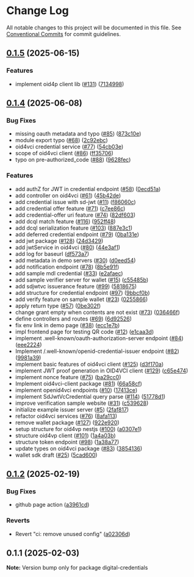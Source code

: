 # Change Log

All notable changes to this project will be documented in this file.
See [Conventional Commits](https://conventionalcommits.org) for commit guidelines.

## [0.1.5](https://github.com/lukasjhan/Verifiable-Digital-Credentials/compare/v0.1.4...v0.1.5) (2025-06-15)


### Features

* implement oid4p client lib ([#131](https://github.com/lukasjhan/Verifiable-Digital-Credentials/issues/131)) ([7134998](https://github.com/lukasjhan/Verifiable-Digital-Credentials/commit/7134998b9f2ce0757c8885e40c24f2cf39ee696a))





## [0.1.4](https://github.com/lukasjhan/Verifiable-Digital-Credentials/compare/v0.1.2...v0.1.4) (2025-06-08)


### Bug Fixes

* missing oauth metadata and typo ([#85](https://github.com/lukasjhan/Verifiable-Digital-Credentials/issues/85)) ([873c10e](https://github.com/lukasjhan/Verifiable-Digital-Credentials/commit/873c10e872c3b9ac5b2ec88e7c08400bcd2b9ac1))
* module export typo ([#68](https://github.com/lukasjhan/Verifiable-Digital-Credentials/issues/68)) ([2c92ebc](https://github.com/lukasjhan/Verifiable-Digital-Credentials/commit/2c92ebc15c6eaef3652b0bcf7bfcf2780a09989a))
* oid4vci credential service ([#77](https://github.com/lukasjhan/Verifiable-Digital-Credentials/issues/77)) ([54cb03e](https://github.com/lukasjhan/Verifiable-Digital-Credentials/commit/54cb03e477b47e03978d1ec20a8469c0c94b5064))
* scope of oid4vci client ([#86](https://github.com/lukasjhan/Verifiable-Digital-Credentials/issues/86)) ([ff35706](https://github.com/lukasjhan/Verifiable-Digital-Credentials/commit/ff3570673b17cf7819068e502a4b57877e55c2fe))
* typo on pre-authorized_code ([#88](https://github.com/lukasjhan/Verifiable-Digital-Credentials/issues/88)) ([9628fec](https://github.com/lukasjhan/Verifiable-Digital-Credentials/commit/9628fec5da4fd6649911116f0de6805b2fe346fe))


### Features

* add authZ for JWT in credential endpoint ([#58](https://github.com/lukasjhan/Verifiable-Digital-Credentials/issues/58)) ([0ecd51a](https://github.com/lukasjhan/Verifiable-Digital-Credentials/commit/0ecd51a9013c017b3a164acf6ccecb51c19d62be))
* add controller on oid4vci ([#61](https://github.com/lukasjhan/Verifiable-Digital-Credentials/issues/61)) ([45b42de](https://github.com/lukasjhan/Verifiable-Digital-Credentials/commit/45b42de6f0913bdb2eb9446dcdbe74d9346c4a11))
* add credential issue with sd-jwt ([#11](https://github.com/lukasjhan/Verifiable-Digital-Credentials/issues/11)) ([f86060c](https://github.com/lukasjhan/Verifiable-Digital-Credentials/commit/f86060c40014ee256b4546b9c6b231b73653557b))
* add credential offer feature ([#71](https://github.com/lukasjhan/Verifiable-Digital-Credentials/issues/71)) ([c7ee86c](https://github.com/lukasjhan/Verifiable-Digital-Credentials/commit/c7ee86ca2cac34a5dc6bf4876849db69f562df35))
* add credential-offer uri feature ([#74](https://github.com/lukasjhan/Verifiable-Digital-Credentials/issues/74)) ([82df603](https://github.com/lukasjhan/Verifiable-Digital-Credentials/commit/82df603b26e1a207f2bcb1316981f5866605b0db))
* add dcql match feature ([#116](https://github.com/lukasjhan/Verifiable-Digital-Credentials/issues/116)) ([952ff48](https://github.com/lukasjhan/Verifiable-Digital-Credentials/commit/952ff48f4adc5908552e2737f025e8a48142cea3))
* add dcql serialization feature ([#103](https://github.com/lukasjhan/Verifiable-Digital-Credentials/issues/103)) ([887e3c1](https://github.com/lukasjhan/Verifiable-Digital-Credentials/commit/887e3c1c59eacb01a5d1c30db6ab32f8b89756ba))
* add deferred credential endpoint ([#79](https://github.com/lukasjhan/Verifiable-Digital-Credentials/issues/79)) ([0ba131e](https://github.com/lukasjhan/Verifiable-Digital-Credentials/commit/0ba131eb7a7e7df4f4cb5503e80721634f9082aa))
* add jwt package ([#128](https://github.com/lukasjhan/Verifiable-Digital-Credentials/issues/128)) ([24d3429](https://github.com/lukasjhan/Verifiable-Digital-Credentials/commit/24d34295ab71243a1356a9bfc0fcd84febd299cb))
* add jwtService in oid4vci ([#80](https://github.com/lukasjhan/Verifiable-Digital-Credentials/issues/80)) ([44e3af1](https://github.com/lukasjhan/Verifiable-Digital-Credentials/commit/44e3af17f4cf332dadb1e8dc27972f392a2e790a))
* add log for baseurl ([df573a7](https://github.com/lukasjhan/Verifiable-Digital-Credentials/commit/df573a78d1da65c87b97e9ace13e34462051d220))
* add metadata in demo servers ([#30](https://github.com/lukasjhan/Verifiable-Digital-Credentials/issues/30)) ([d0eed54](https://github.com/lukasjhan/Verifiable-Digital-Credentials/commit/d0eed54d8c92bb05f948ce47444da5a964f1e248))
* add notification endpoint ([#78](https://github.com/lukasjhan/Verifiable-Digital-Credentials/issues/78)) ([8b5e91f](https://github.com/lukasjhan/Verifiable-Digital-Credentials/commit/8b5e91f359669abe0479a25c6124d3fb5597d80b))
* add sample mdl credential ([#33](https://github.com/lukasjhan/Verifiable-Digital-Credentials/issues/33)) ([e2afaec](https://github.com/lukasjhan/Verifiable-Digital-Credentials/commit/e2afaeccf8722ce51262a6185e43fa42e9cb18e2))
* add sample verifier server for wallet ([#15](https://github.com/lukasjhan/Verifiable-Digital-Credentials/issues/15)) ([c55485b](https://github.com/lukasjhan/Verifiable-Digital-Credentials/commit/c55485b6b04a8e3939c8f393f9dc10497e516bdf))
* add sdjwtvc issuerance feature ([#99](https://github.com/lukasjhan/Verifiable-Digital-Credentials/issues/99)) ([5818675](https://github.com/lukasjhan/Verifiable-Digital-Credentials/commit/581867560b60b138c398d13e0c16f53d612ed658))
* add structure for credential endpoint ([#97](https://github.com/lukasjhan/Verifiable-Digital-Credentials/issues/97)) ([9bbcf0b](https://github.com/lukasjhan/Verifiable-Digital-Credentials/commit/9bbcf0bb26bf8cd7845e7f3f3626699890b4f5c0))
* add verify feature on sample wallet ([#23](https://github.com/lukasjhan/Verifiable-Digital-Credentials/issues/23)) ([0255866](https://github.com/lukasjhan/Verifiable-Digital-Credentials/commit/02558662215e0bb160eebff9eaa0321a9e392bfd))
* apply return type ([#57](https://github.com/lukasjhan/Verifiable-Digital-Credentials/issues/57)) ([0be302f](https://github.com/lukasjhan/Verifiable-Digital-Credentials/commit/0be302fb362a37bae802d17df07e15497c1aa551))
* change grant empty when contents are not exist ([#73](https://github.com/lukasjhan/Verifiable-Digital-Credentials/issues/73)) ([036466f](https://github.com/lukasjhan/Verifiable-Digital-Credentials/commit/036466ff6a8e7e906eda6266f6ef9d58d1f12ca7))
* define controllers and routes ([#69](https://github.com/lukasjhan/Verifiable-Digital-Credentials/issues/69)) ([6d92526](https://github.com/lukasjhan/Verifiable-Digital-Credentials/commit/6d925266e4239f0406d7c59a8100bf654c18bf9f))
* fix env link in demo page ([#38](https://github.com/lukasjhan/Verifiable-Digital-Credentials/issues/38)) ([ecc1e7b](https://github.com/lukasjhan/Verifiable-Digital-Credentials/commit/ecc1e7bc6c456c4ea9acf436ad6f5b406420e5ef))
* impl frontend page for testing QR code ([#12](https://github.com/lukasjhan/Verifiable-Digital-Credentials/issues/12)) ([e1caa3d](https://github.com/lukasjhan/Verifiable-Digital-Credentials/commit/e1caa3d5c91f96d9291bfe2e2ca131855087e43f))
* implement .well-known/oauth-authorization-server endpoint ([#84](https://github.com/lukasjhan/Verifiable-Digital-Credentials/issues/84)) ([eee2224](https://github.com/lukasjhan/Verifiable-Digital-Credentials/commit/eee22244464eb9e4474450f19e151ff0ea603108))
* Implement /.well-known/openid-credential-issuer endpoint ([#82](https://github.com/lukasjhan/Verifiable-Digital-Credentials/issues/82)) ([9981a39](https://github.com/lukasjhan/Verifiable-Digital-Credentials/commit/9981a3926843afeac64cd6bed1b1acc87aeea275))
* implement basic features of oid4vci client ([#125](https://github.com/lukasjhan/Verifiable-Digital-Credentials/issues/125)) ([d3f170a](https://github.com/lukasjhan/Verifiable-Digital-Credentials/commit/d3f170ac87a6c71e8e168267aafd5640072f04ce))
* implement JWT proof generation in OID4VCI client ([#129](https://github.com/lukasjhan/Verifiable-Digital-Credentials/issues/129)) ([c65e474](https://github.com/lukasjhan/Verifiable-Digital-Credentials/commit/c65e474d063c623c5aeeba298f3f0a0fb4e7c8cc))
* implement nonce feature ([#75](https://github.com/lukasjhan/Verifiable-Digital-Credentials/issues/75)) ([ba29cc0](https://github.com/lukasjhan/Verifiable-Digital-Credentials/commit/ba29cc0ccc8e4460649f8e8bf07e7fe8b6fb55be))
* Implement oid4vci-client package ([#81](https://github.com/lukasjhan/Verifiable-Digital-Credentials/issues/81)) ([66a58cf](https://github.com/lukasjhan/Verifiable-Digital-Credentials/commit/66a58cfa6ebd56b6924ae75280d531356be47352))
* implement openid4vci endpoints ([#10](https://github.com/lukasjhan/Verifiable-Digital-Credentials/issues/10)) ([17413ce](https://github.com/lukasjhan/Verifiable-Digital-Credentials/commit/17413ce5d1da89bb23ac11b42a806fe40168ed62))
* implement SdJwtVcCredential query parse ([#114](https://github.com/lukasjhan/Verifiable-Digital-Credentials/issues/114)) ([51778d1](https://github.com/lukasjhan/Verifiable-Digital-Credentials/commit/51778d1ff7c5877bbf88b0b80533db9ddd46d9ce))
* improve verification sample website ([#31](https://github.com/lukasjhan/Verifiable-Digital-Credentials/issues/31)) ([c539628](https://github.com/lukasjhan/Verifiable-Digital-Credentials/commit/c539628e09b02c9fb5e5fbfc8cd5c2ed8c36b2f6))
* initialize example issuer server ([#5](https://github.com/lukasjhan/Verifiable-Digital-Credentials/issues/5)) ([2faf817](https://github.com/lukasjhan/Verifiable-Digital-Credentials/commit/2faf8175601835903a7e92948e39bb4d6924501a))
* refactor oid4vci services ([#76](https://github.com/lukasjhan/Verifiable-Digital-Credentials/issues/76)) ([8afa113](https://github.com/lukasjhan/Verifiable-Digital-Credentials/commit/8afa113d0888006664f99c6fbcf606f494f6d0fc))
* remove wallet package ([#127](https://github.com/lukasjhan/Verifiable-Digital-Credentials/issues/127)) ([922e920](https://github.com/lukasjhan/Verifiable-Digital-Credentials/commit/922e92013c24993b2331d67a0dfa13616e6b80c1))
* setup structure for oid4vp nestjs ([#100](https://github.com/lukasjhan/Verifiable-Digital-Credentials/issues/100)) ([a0307e1](https://github.com/lukasjhan/Verifiable-Digital-Credentials/commit/a0307e17d687f8e25e7288989eeca4e6e16d5380))
* structure oid4vp client ([#101](https://github.com/lukasjhan/Verifiable-Digital-Credentials/issues/101)) ([1a4a03b](https://github.com/lukasjhan/Verifiable-Digital-Credentials/commit/1a4a03ba880936a7f0a6d6c843927f7daa3d0ea8))
* structure token endpoint ([#98](https://github.com/lukasjhan/Verifiable-Digital-Credentials/issues/98)) ([1a38a77](https://github.com/lukasjhan/Verifiable-Digital-Credentials/commit/1a38a778171ec8e1a2f1eb221f835c39d8a4fc3e))
* update types on oid4vci package ([#83](https://github.com/lukasjhan/Verifiable-Digital-Credentials/issues/83)) ([3854136](https://github.com/lukasjhan/Verifiable-Digital-Credentials/commit/3854136b1ca86e7d1857dd801ea1caadb80e34de))
* wallet sdk draft ([#25](https://github.com/lukasjhan/Verifiable-Digital-Credentials/issues/25)) ([5cad600](https://github.com/lukasjhan/Verifiable-Digital-Credentials/commit/5cad600a25214f9bba22917ca412b4bc6f3e2bb1))





## [0.1.2](https://github.com/lukasjhan/digital-credentials/compare/v0.1.1...v0.1.2) (2025-02-19)


### Bug Fixes

* github page action ([a3961cd](https://github.com/lukasjhan/digital-credentials/commit/a3961cd2108e44afecad64097c928200abe3ee86))


### Reverts

* Revert "ci: remove unused config" ([a02306d](https://github.com/lukasjhan/digital-credentials/commit/a02306da86970c2211ff3a9528434b73c5bdd20b))





## 0.1.1 (2025-02-03)

**Note:** Version bump only for package digital-credentials

